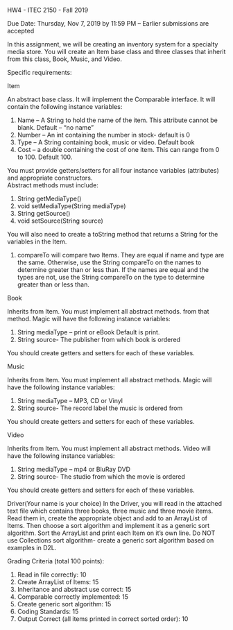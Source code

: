 HW4 - ITEC 2150 - Fall 2019

Due Date:  Thursday, Nov 7, 2019 by 11:59 PM – Earlier submissions are accepted 

In this assignment, we will be creating an inventory system for a specialty media store.  You will create an Item base class and three classes that inherit from this class, Book, Music, and Video.  

Specific requirements:

Item

An abstract base class. It will implement the Comparable interface.  It will contain the following instance variables:
1.	Name – A String to hold the name of the item.  This attribute cannot be blank.  Default – “no name”
1.	Number – An int containing the number in stock- default is 0
1.	Type – A String containing book, music or video.  Default book
1.	Cost – a double containing the cost of one item.  This can range from 0 to 100.  Default 100.

You must provide getters/setters for all four instance variables (attributes) and appropriate constructors.  
Abstract methods must include:
1.	String getMediaType()
1.	void setMediaType(String mediaType)
1.	String getSource()
1.	void setSource(String source)

You will also need to create a toString method that returns a String for the variables in the Item.
1.	compareTo will compare two Items.  They are equal if name and type are the same.  Otherwise, use the String compareTo on the names to determine greater than or less than.  If the names are equal and the types are not, use the String compareTo on the type to determine greater than or less than.

Book

Inherits from Item.  You must implement all abstract methods.  from that method.  Magic will have the following instance variables:
1.	String mediaType – print or eBook Default is print.
1.	String source- The publisher from which book is ordered

You should create getters and setters for each of these variables.  

Music

Inherits from Item.  You must implement all abstract methods.  Magic will have the following instance variables:
1.	String mediaType – MP3, CD or Vinyl
1.	String source- The record label the music is ordered from

You should create getters and setters for each of these variables.  

Video

Inherits from Item.  You must implement all abstract methods. Video will have the following instance variables:
1.	String mediaType – mp4 or BluRay DVD
1.	String source- The studio from which the movie is ordered

You should create getters and setters for each of these variables.  



Driver(Your name is your choice)
In the Driver, you will read in the attached text file which contains three books, three music and three movie items.   Read them in, create the appropriate object and add to an ArrayList of Items.   Then choose a sort algorithm and implement it as a generic sort algorithm.  Sort the ArrayList and print each Item on it’s own line.   Do NOT use Collections sort algorithm- create a generic sort algorithm based on examples in D2L.

Grading Criteria (total 100 points):
1.	Read in file correctly: 10
1.	Create ArrayList of Items: 15
1.	Inheritance and abstract use correct:	15
1.	Comparable correctly implemented: 15
1.	Create generic sort algorithm: 15
1.	Coding Standards: 15
1.	Output Correct (all items printed in correct sorted order): 10
